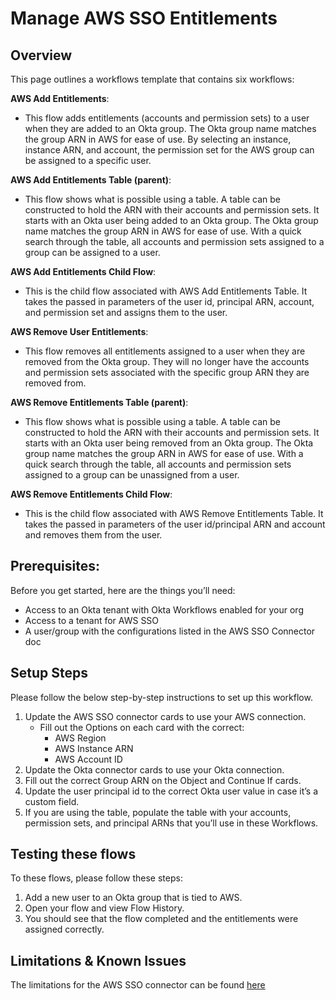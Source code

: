 # Manage AWS SSO Entitlements

## Overview

This page outlines a workflows template that contains six workflows:

**AWS Add Entitlements**:

* This flow adds entitlements (accounts and permission sets) to a user when they are added to an Okta group. The Okta group name matches the group ARN in AWS for ease of use. By selecting an instance, instance ARN, and account, the permission set for the AWS group can be assigned to a specific user.

**AWS Add Entitlements Table (parent)**: 

* This flow shows what is possible using a table. A table can be constructed to hold the ARN with their accounts and permission sets. It starts with an Okta user being added to an Okta group. The Okta group name matches the group ARN in AWS for ease of use. With a quick search through the table, all accounts and permission sets assigned to a group can be assigned to a user.

**AWS Add Entitlements Child Flow**: 

* This is the child flow associated with AWS Add Entitlements Table. It takes the passed in parameters of the user id, principal ARN, account, and permission set and assigns them to the user.

**AWS Remove User Entitlements**: 

* This flow removes all entitlements assigned to a user when they are removed from the Okta group. They will no longer have the accounts and permission sets associated with the specific group ARN they are removed from.

**AWS Remove Entitlements Table (parent)**: 

* This flow shows what is possible using a table. A table can be constructed to hold the ARN with their accounts and permission sets. It starts with an Okta user being removed from an Okta group. The Okta group name matches the group ARN in AWS for ease of use. With a quick search through the table, all accounts and permission sets assigned to a group can be unassigned from a user.

**AWS Remove Entitlements Child Flow**: 

* This is the child flow associated with AWS Remove Entitlements Table. It takes the passed in parameters of the user id/principal ARN and account and removes them from the user.

## Prerequisites:

Before you get started, here are the things you’ll need:
* Access to an Okta tenant with Okta Workflows enabled for your org 
* Access to a tenant for AWS SSO
* A user/group with the configurations listed in the AWS SSO Connector doc


## Setup Steps

Please follow the below step-by-step instructions to set up this workflow.

1. Update the AWS SSO connector cards to use your AWS connection.
    * Fill out the Options on each card with the correct:
        * AWS Region
        * AWS Instance ARN
        * AWS Account ID
2. Update the Okta connector cards to use your Okta connection.
3. Fill out the correct Group ARN on the Object and Continue If cards.
4. Update the user principal id to the correct Okta user value in case it’s a custom field.
5. If you are using the table, populate the table with your accounts, permission sets, and principal ARNs that you’ll use in these Workflows.


## Testing these flows

To these flows, please follow these steps:

1. Add a new user to an Okta group that is tied to AWS.
2. Open your flow and view Flow History.
3. You should see that the flow completed and the entitlements were assigned correctly.



## Limitations & Known Issues

The limitations for the AWS SSO connector can be found [here](https://help.okta.com/en/prod/Content/Topics/Workflows/connector-reference/awssso/awssso.htm "AWS SSO help documentation")